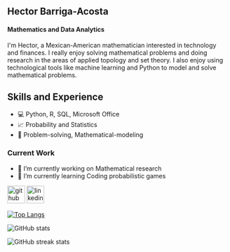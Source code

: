 ## Hector Barriga-Acosta
#### Mathematics and Data Analytics

I'm Hector, a Mexican-American mathematician interested in technology and finances. I really enjoy solving mathematical problems and doing research in the areas of applied topology and set theory. I also enjoy using technological tools like machine learning and Python to model and solve mathematical problems.

## Skills and Experience

* 💻 Python, R, SQL, Microsoft Office
* 📈 Probability and Statistics
* 📐 Problem-solving, Mathematical-modeling

### Current Work
- 🔭 I’m currently working on Mathematical research 
- 🌱 I’m currently learning Coding probabilistic games 


[<img src='https://cdn.jsdelivr.net/npm/simple-icons@3.0.1/icons/github.svg' alt='github' height='40'>](https://github.com/hector-barriga)  [<img src='https://cdn.jsdelivr.net/npm/simple-icons@3.0.1/icons/linkedin.svg' alt='linkedin' height='40'>](https://www.linkedin.com/in/hector-barriga-acosta/)  

[![Top Langs](https://github-readme-stats.vercel.app/api/top-langs/?username=hector-barriga)](https://github.com/anuraghazra/github-readme-stats)

![GitHub stats](https://github-readme-stats.vercel.app/api?username=hector-barriga&show_icons=true)  

![GitHub streak stats](https://streak-stats.demolab.com/?user=hector-barriga)  

